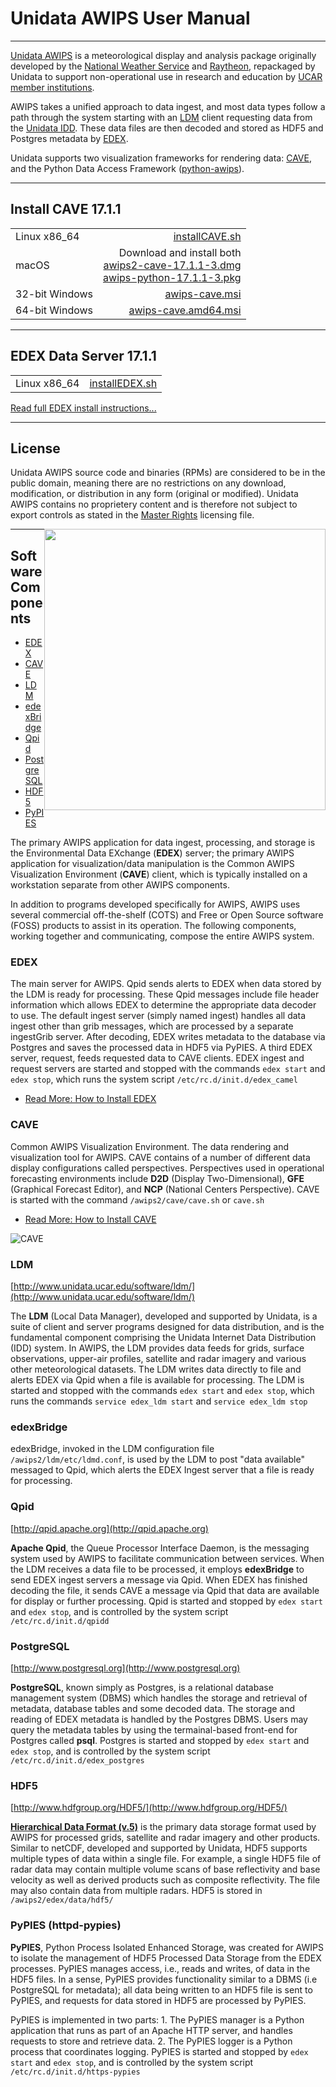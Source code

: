 # Unidata AWIPS User Manual

---

[ldm]: http://www.unidata.ucar.edu/software/ldm/
[idd]: http://www.unidata.ucar.edu/projects/#idd
[gempak]: http://www.unidata.ucar.edu/software/gempak/
[awips2]: http://www.unidata.ucar.edu/software/awips2/
[ncep]: http://www.ncep.noaa.gov
[apache]: http://httpd.apache.org
[postgres]: www.postgresql.org
[hdf5]: http://www.hdfgroup.org/HDF5/
[eclipse]: http://www.eclipse.org
[camel]: http://camel.apache.org/ 
[spring]: http://www.springsource.org/ 
[hibernate]: http://www.hibernate.org/ 
[qpid]: http://qpid.apache.org 


[Unidata AWIPS](http://www.unidata.ucar.edu/software/awips2/) is a meteorological display and analysis package originally developed by the [National Weather Service](http://www.nws.noaa.gov/ost/SEC/AE/) and [Raytheon](http://www.raytheon.com/capabilities/products/awips/), repackaged by Unidata to support non-operational use in research and education by [UCAR member institutions](http://president.ucar.edu/governance/members/universities-representatives).

AWIPS takes a unified approach to data ingest, and most data types follow a path through the system starting with an [LDM](#ldm) client requesting data from the [Unidata IDD](http://www.unidata.ucar.edu/projects/#idd). These data files are then decoded and stored as HDF5 and Postgres metadata by [EDEX](install/install-edex). 

Unidata supports two visualization frameworks for rendering data: [CAVE](install/install-cave), and the Python Data Access Framework ([python-awips](http://python-awips.readthedocs.io)).

---

## Install CAVE 17.1.1

|                |                        |
|----------------|-----------------------:|
| Linux x86_64   | [installCAVE.sh <i class="fa fa-download"></i>](http://www.unidata.ucar.edu/software/awips2/installCAVE.sh)         |
| macOS	         | Download and install both<br>[awips2-cave-17.1.1-3.dmg <i class="fa fa-download"></i>](http://www.unidata.ucar.edu/downloads/awips2/awips2-cave-17.1.1-3.dmg)<br>[awips-python-17.1.1-3.pkg <i class="fa fa-download"></i>](http://www.unidata.ucar.edu/downloads/awips2/awips-python-17.1.1-3.pkg)|
| 32-bit Windows | [awips-cave.msi <i class="fa fa-download"></i>](http://www.unidata.ucar.edu/downloads/awips2/awips-cave.msi)        |
| 64-bit Windows | [awips-cave.amd64.msi <i class="fa fa-download"></i>](http://www.unidata.ucar.edu/downloads/awips2/awips-cave.amd64.msi)  |

---

## EDEX Data Server 17.1.1

|                |                        |
|----------------|-----------------------:|
| Linux x86_64   | [installEDEX.sh <i class="fa fa-download"></i>](http://www.unidata.ucar.edu/software/awips2/installEDEX.sh)         |

[Read full EDEX install instructions...](install/install-edex)

---

## License

Unidata AWIPS source code and binaries (RPMs) are considered to be in the public domain, meaning there are no restrictions on any download, modification, or distribution in any form (original or modified).  Unidata AWIPS contains no proprietery content and is therefore not subject to export controls as stated in the [Master Rights](https://github.com/Unidata/awips2/blob/unidata_16.2.2/rpms/legal/Master_Rights_File.pdf) licensing file. 

<img style="float:right;width:450px;" src="http://www.unidata.ucar.edu/software/awips2/images/awips2_coms.png">

---

## Software Components

* [EDEX](#edex)
* [CAVE](#cave)
* [LDM](#ldm)
* [edexBridge](#edexbridge)
* [Qpid](#qpid)
* [PostgreSQL](#postgresql)
* [HDF5](#hdf5)
* [PyPIES](#pypies)


The primary AWIPS application for data ingest, processing, and storage is the Environmental Data EXchange (**EDEX**) server; the primary AWIPS application for visualization/data manipulation is the Common AWIPS Visualization Environment (**CAVE**) client, which is typically installed on a workstation separate from other AWIPS components.  

In addition to programs developed specifically for AWIPS, AWIPS uses several commercial off-the-shelf (COTS) and Free or Open Source software (FOSS) products to assist in its operation. The following components, working together and communicating, compose the entire AWIPS system.

### EDEX

The main server for AWIPS.  Qpid sends alerts to EDEX when data stored by the LDM is ready for processing.  These Qpid messages include file header information which allows EDEX to determine the appropriate data decoder to use.  The default ingest server (simply named ingest) handles all data ingest other than grib messages, which are processed by a separate ingestGrib server.  After decoding, EDEX writes metadata to the database via Postgres and saves the processed data in HDF5 via PyPIES.   A third EDEX server, request, feeds requested data to CAVE clients. EDEX ingest and request servers are started and stopped with the commands `edex start` and `edex stop`, which runs the system script `/etc/rc.d/init.d/edex_camel`

* [Read More: How to Install EDEX](install/install-edex)

### CAVE

Common AWIPS Visualization Environment. The data rendering and visualization tool for AWIPS. CAVE contains of a number of different data display configurations called perspectives.  Perspectives used in operational forecasting environments include **D2D** (Display Two-Dimensional), **GFE** (Graphical Forecast Editor), and **NCP** (National Centers Perspective). CAVE is started with the command `/awips2/cave/cave.sh` or `cave.sh`

* [Read More: How to Install CAVE](install/install-cave)

![CAVE](http://www.unidata.ucar.edu/software/awips2/images/Unidata_AWIPS2_CAVE.png)

### LDM

[http://www.unidata.ucar.edu/software/ldm/](http://www.unidata.ucar.edu/software/ldm/)

The **LDM** (Local Data Manager), developed and supported by Unidata, is a suite of client and server programs designed for data distribution, and is the fundamental component comprising the Unidata Internet Data Distribution (IDD) system. In AWIPS, the LDM provides data feeds for grids, surface observations, upper-air profiles, satellite and radar imagery and various other meteorological datasets.   The LDM writes data directly to file and alerts EDEX via Qpid when a file is available for processing.  The LDM is started and stopped with the commands `edex start` and `edex stop`, which runs the commands `service edex_ldm start` and `service edex_ldm stop`

### edexBridge

edexBridge, invoked in the LDM configuration file `/awips2/ldm/etc/ldmd.conf`, is used by the LDM to post "data available" messaged to Qpid, which alerts the EDEX Ingest server that a file is ready for processing.

### Qpid

[http://qpid.apache.org](http://qpid.apache.org)

**Apache Qpid**, the Queue Processor Interface Daemon, is the messaging system used by AWIPS to facilitate communication between services.  When the LDM receives a data file to be processed, it employs **edexBridge** to send EDEX ingest servers a message via Qpid.  When EDEX has finished decoding the file, it sends CAVE a message via Qpid that data are available for display or further processing. Qpid is started and stopped by `edex start` and `edex stop`, and is controlled by the system script `/etc/rc.d/init.d/qpidd`

### PostgreSQL

[http://www.postgresql.org](http://www.postgresql.org)

**PostgreSQL**, known simply as Postgres, is a relational database management system (DBMS) which handles the storage and retrieval of metadata, database tables and some decoded data.  The storage and reading of EDEX metadata is handled by the Postgres DBMS.  Users may query the metadata tables by using the termainal-based front-end for Postgres called **psql**. Postgres is started and stopped by `edex start` and `edex stop`, and is controlled by the system script `/etc/rc.d/init.d/edex_postgres`

### HDF5

[http://www.hdfgroup.org/HDF5/](http://www.hdfgroup.org/HDF5/)

[**Hierarchical Data Format (v.5)**][hdf5] is the primary data storage format used by AWIPS for processed grids, satellite and radar imagery and other products.   Similar to netCDF, developed and supported by Unidata, HDF5 supports multiple types of data within a single file.  For example, a single HDF5 file of radar data may contain multiple volume scans of base reflectivity and base velocity as well as derived products such as composite reflectivity.  The file may also contain data from multiple radars. HDF5 is stored in `/awips2/edex/data/hdf5/`

### PyPIES (httpd-pypies)

**PyPIES**, Python Process Isolated Enhanced Storage, was created for AWIPS to isolate the management of HDF5 Processed Data Storage from the EDEX processes.  PyPIES manages access, i.e., reads and writes, of data in the HDF5 files.  In a sense, PyPIES provides functionality similar to a DBMS (i.e PostgreSQL for metadata); all data being written to an HDF5 file is sent to PyPIES, and requests for data stored in HDF5 are processed by PyPIES.

PyPIES is implemented in two parts: 1. The PyPIES manager is a Python application that runs as part of an Apache HTTP server, and handles requests to store and retrieve data. 2. The PyPIES logger is a Python process that coordinates logging. PyPIES is started and stopped by `edex start` and `edex stop`, and is controlled by the system script `/etc/rc.d/init.d/https-pypies` 

